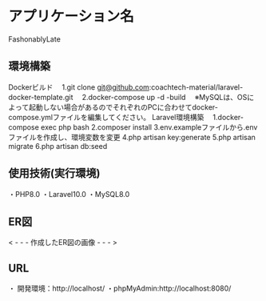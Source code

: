 # アプリケーション名
FashonablyLate

## 環境構築
Dockerビルド
　1.git clone git@github.com:coachtech-material/laravel-docker-template.git
　2.docker-compose up -d -build
　※MySQLは、OSによって起動しない場合があるのでそれぞれのPCに合わせてdocker-compose.ymlファイルを編集してください。
Laravel環境構築
　1.docker-compose exec php bash
  2.composer install
  3.env.exampleファイルから.envファイルを作成し、環境変数を変更
  4.php artisan key:generate
  5.php artisan migrate
  6.php artisan db:seed
  
 
## 使用技術(実行環境)
・PHP8.0
・Laravel10.0
・MySQL8.0

## ER図
< - - - 作成したER図の画像 - - - >

## URL
・ 開発環境：http://localhost/
・phpMyAdmin:http://localhost:8080/
